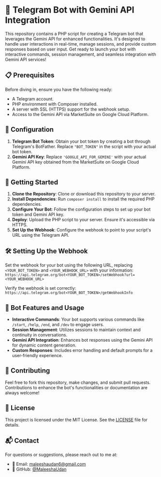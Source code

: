 # 🤖 Telegram Bot with Gemini API Integration

This repository contains a PHP script for creating a Telegram bot that leverages the Gemini API for enhanced functionalities. It's designed to handle user interactions in real-time, manage sessions, and provide custom responses based on user input. Get ready to launch your bot with interactive commands, session management, and seamless integration with Gemini API services!

## 📋 Prerequisites

Before diving in, ensure you have the following ready:

- A Telegram account.
- PHP environment with Composer installed.
- A server with SSL (HTTPS) support for the webhook setup.
- Access to the Gemini API via MarketSuite on Google Cloud Platform.

## 🔑 Configuration

1. **Telegram Bot Token**: Obtain your bot token by creating a bot through Telegram's BotFather. Replace `"BOT_TOKEN"` in the script with your actual bot token.
2. **Gemini API Key**: Replace `'GOOGLE_API_FOR_GEMINI'` with your actual Gemini API key obtained from the MarketSuite on Google Cloud Platform.

## 🚀 Getting Started

1. **Clone the Repository**: Clone or download this repository to your server.
2. **Install Dependencies**: Run `composer install` to install the required PHP dependencies.
3. **Configure Your Bot**: Follow the configuration steps to set up your bot token and Gemini API key.
4. **Deploy**: Upload the PHP script to your server. Ensure it's accessible via HTTPS.
5. **Set Up the Webhook**: Configure the webhook to point to your script's URL using the Telegram API.

## 🛠 Setting Up the Webhook

Set the webhook for your bot using the following URL, replacing `<YOUR_BOT_TOKEN>` and `<YOUR_WEBHOOK_URL>` with your information:  
`https://api.telegram.org/bot<YOUR_BOT_TOKEN>/setWebhook?url=<YOUR_WEBHOOK_URL>`

Verify the webhook is set correctly:  
`https://api.telegram.org/bot<YOUR_BOT_TOKEN>/getWebhookInfo`

## 📖 Bot Features and Usage

- **Interactive Commands**: Your bot supports various commands like `/start`, `/help`, `/end`, and `/dev` to engage users.
- **Session Management**: Utilizes sessions to maintain context and continuity in conversations.
- **Gemini API Integration**: Enhances bot responses using the Gemini API for dynamic content generation.
- **Custom Responses**: Includes error handling and default prompts for a user-friendly experience.

## 🤝 Contributing

Feel free to fork this repository, make changes, and submit pull requests. Contributions to enhance the bot's functionalities or documentation are always welcome!

## 📄 License

This project is licensed under the MIT License. See the [LICENSE](LICENSE) file for details.

## 📬 Contact

For questions or suggestions, please reach out to me at:

- 📧 Email: [maleeshaudan6@gmail.com](mailto:maleeshaudan6@gmail.com)
- 💼 GitHub: [@MaleeshaUdan](https://github.com/MaleeshaUdan)
